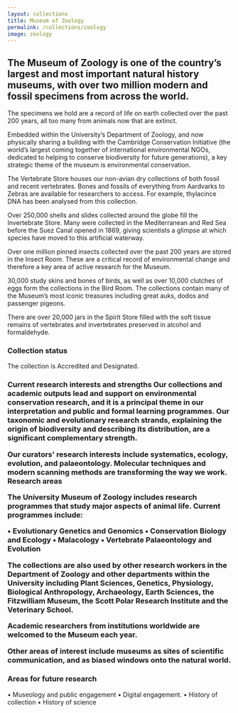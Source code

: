 ```yaml
---
layout: collections
title: Museum of Zoology
permalink: /collections/zoology
image: zoology
---
```

<h2>The Museum of Zoology is one of the country’s largest and most important natural history museums, with over two million modern and fossil specimens from across the world.</h2> 
The specimens we hold are a record of life on earth collected over the past 200 years, all too many from animals now that are extinct.

Embedded within the University’s Department of Zoology, and now physically sharing a building with the Cambridge Conservation Initiative (the world’s largest coming together of international environmental NGOs, dedicated to helping to conserve biodiversity for future generations), a key strategic theme of the museum is environmental conservation. 

The Vertebrate Store houses our non-avian dry collections of both fossil and recent vertebrates. Bones and fossils of everything from Aardvarks to Zebras are available for researchers to access. For example, thylacince DNA has been analysed from this collection.

Over 250,000 shells and slides collected around the globe fill the Invertebrate Store. Many were collected in the Mediterranean and Red Sea before the Suez Canal opened in 1869, giving scientists a glimpse at which species have moved to this artificial waterway. 

Over one million pinned insects collected over the past 200 years are stored in the Insect Room. These are a critical record of environmental change and therefore a key area of active research for the Museum. 

30,000 study skins and bones of birds, as well as over 10,000 clutches of eggs form the collections in the Bird Room. The collections contain many of the Museum’s most iconic treasures including great auks, dodos and passenger pigeons.

There are over 20,000 jars in the Spirit Store filled with the soft tissue remains of vertebrates and invertebrates preserved in alcohol and formaldehyde.

<h3>Collection status</h3>
The collection is Accredited and Designated.

<h3>Current research interests and strengths</h>
Our collections and academic outputs lead and support on environmental conservation research, and it is a principal theme in our interpretation and public and formal learning programmes. Our taxonomic and evolutionary research strands, explaining the origin of biodiversity and describing its distribution, are a significant complementary strength.

Our curators' research interests include systematics, ecology, evolution, and palaeontology. Molecular techniques and modern scanning methods are transforming the way we work.
Research areas

The University Museum of Zoology includes research programmes that study major aspects of animal life. Current programmes include:

•	Evolutionary Genetics and Genomics
•	Conservation Biology and Ecology
•	Malacology
•	Vertebrate Palaeontology and Evolution
 
The collections are also used by other research workers in the Department of Zoology and other departments within the University including Plant Sciences, Genetics, Physiology, Biological Anthropology, Archaeology, Earth Sciences, the Fitzwilliam Museum, the Scott Polar Research Institute and the Veterinary School.

Academic researchers from institutions worldwide are welcomed to the Museum each year.

Other areas of interest include museums as sites of scientific communication, and as biased windows onto the natural world.

<h3>Areas for future research</h3>

•	Museology and public engagement
•	Digital engagement.
•	History of collection
•	History of science

<h2>
